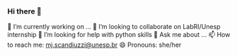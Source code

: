 ### Hi there 👋

🔭 I’m currently working on ...
👯 I’m looking to collaborate on LabRI/Unesp internship
🤔 I’m looking for help with python skills
💬 Ask me about ...
📫 How to reach me: mj.scandiuzzi@unesp.br
😄 Pronouns: she/her
